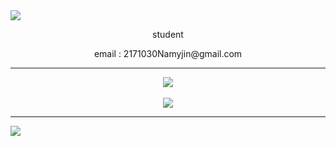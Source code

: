 <img src="https://capsule-render.vercel.app/api?type=waving&color=9400D3&height=150&section=header&text=Introduction&fontColor=000000&fontSize=60" />
<div align="center">
<p> student </p> 
<p> email : 2171030Namyjin@gmail.com </p> 
<hr>
<img src="https://github-readme-stats.vercel.app/api/top-langs/?username=eugineee123&layout=compact&bg_color=000000&text_color=9400D3"><br><br>
<img src="https://github-readme-stats.vercel.app/api?username=eugineee123&show_icons=true&bg_color=000000&text_color=9400D3">
</div>
<hr>
<img src="https://capsule-render.vercel.app/api?type=waving&color=9400D3&height=150&section=footer" />
<!--
**Hoonggildong/Hoonggildong** is a ✨ _special_ ✨ repository because its `README.md` (this file) appears on your GitHub profile.

Here are some ideas to get you started:

- 🔭 I’m currently working on ...
- 🌱 I’m currently learning ...
- 👯 I’m looking to collaborate on ...
- 🤔 I’m looking for help with ...
- 💬 Ask me about ...
- 📫 How to reach me: ...
- 😄 Pronouns: ...
- ⚡ Fun fact: ...
-->
